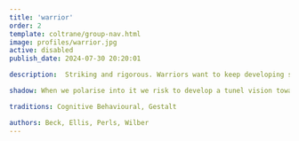 ```yaml
---
title: 'warrior'
order: 2
template: coltrane/group-nav.html
image: profiles/warrior.jpg
active: disabled
publish_date: 2024-07-30 20:20:01

description:  Striking and rigorous. Warriors want to keep developing so they can achieve the next stage: to become more powerful and efficient. The Warrior has a self development approach, aiming to help by becoming stronger, achieving higher concepts and techniques.

shadow: When we polarise into it we risk to develop a tunel vision towards our fight and projects, not able to see around anymore. Disconnection from others and their own feelings leads to tunnel vision, where they can only go forward.

traditions: Cognitive Behavioural, Gestalt

authors: Beck, Ellis, Perls, Wilber
---
```

